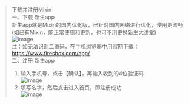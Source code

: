 >下载并注册Mixin<br>
一、下载 新生app<br>
新生app就是Mixin的国内优化版，已针对国内网络进行优化，使用更流畅<br>
(如已有Mixin，能正常使用和更新，也可不用更换新生大讲堂)<br>
![image](https://user-images.githubusercontent.com/49971400/109798719-12d65480-7c56-11eb-850a-59bb86e7904a.png)<br>
注：如无法识别二维码，在手机浏览器中用官网下载：<br>
https://www.firesbox.com/app/<br>
>二、注册 新生app<br>
>1. 输入手机号，点击【确认】，再输入收到的4位验证码<br>
![image](https://user-images.githubusercontent.com/49971400/109798742-19fd6280-7c56-11eb-994c-eba791b288e0.png)<br>
>2. 填写名字，然后点击进入首页，即注册成功<br>
![image](https://user-images.githubusercontent.com/49971400/109798775-21247080-7c56-11eb-8605-dd3d4e7f26f1.png)
